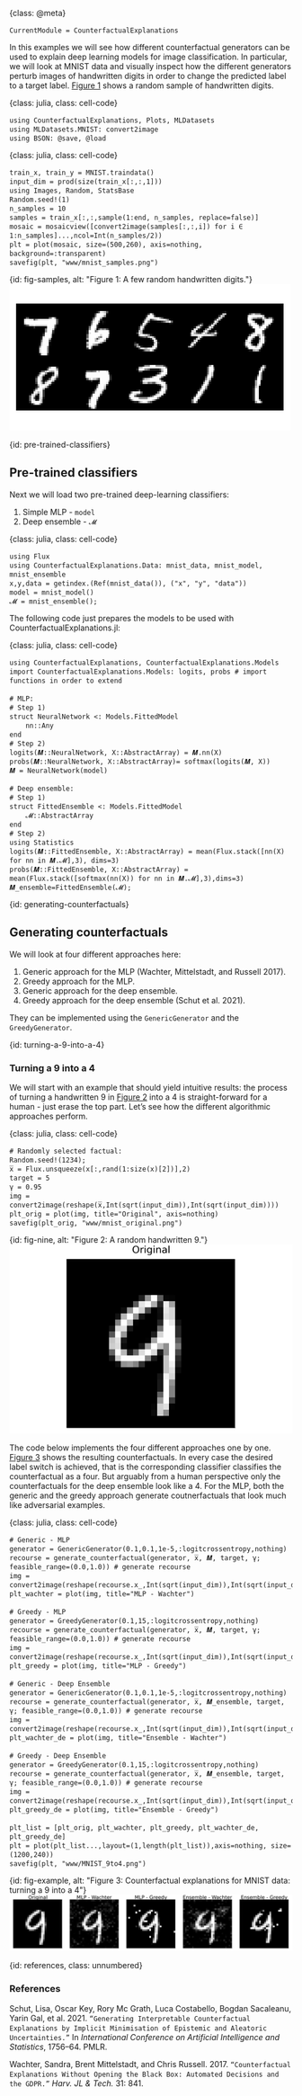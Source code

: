 {class: @meta}
```
CurrentModule = CounterfactualExplanations 
```

In this examples we will see how different counterfactual generators can be used to explain deep learning models for image classification. In particular, we will look at MNIST data and visually inspect how the different generators perturb images of handwritten digits in order to change the predicted label to a target label. [Figure 1](#fig-samples) shows a random sample of handwritten digits.

{class: julia, class: cell-code}
```
using CounterfactualExplanations, Plots, MLDatasets
using MLDatasets.MNIST: convert2image
using BSON: @save, @load
```

{class: julia, class: cell-code}
```
train_x, train_y = MNIST.traindata()
input_dim = prod(size(train_x[:,:,1]))
using Images, Random, StatsBase
Random.seed!(1)
n_samples = 10
samples = train_x[:,:,sample(1:end, n_samples, replace=false)]
mosaic = mosaicview([convert2image(samples[:,:,i]) for i ∈ 1:n_samples]...,ncol=Int(n_samples/2))
plt = plot(mosaic, size=(500,260), axis=nothing, background=:transparent)
savefig(plt, "www/mnist_samples.png")
```

{id: fig-samples, alt: "Figure 1: A few random handwritten digits."}
![](www/mnist_samples.png)

{id: pre-trained-classifiers}
## Pre-trained classifiers

Next we will load two pre-trained deep-learning classifiers:

1. Simple MLP - `model`
2. Deep ensemble - `𝓜`

{class: julia, class: cell-code}
```
using Flux
using CounterfactualExplanations.Data: mnist_data, mnist_model, mnist_ensemble
x,y,data = getindex.(Ref(mnist_data()), ("x", "y", "data"))
model = mnist_model()
𝓜 = mnist_ensemble();
```

The following code just prepares the models to be used with CounterfactualExplanations.jl:

{class: julia, class: cell-code}
```
using CounterfactualExplanations, CounterfactualExplanations.Models
import CounterfactualExplanations.Models: logits, probs # import functions in order to extend

# MLP:
# Step 1)
struct NeuralNetwork <: Models.FittedModel
    nn::Any
end
# Step 2)
logits(𝑴::NeuralNetwork, X::AbstractArray) = 𝑴.nn(X)
probs(𝑴::NeuralNetwork, X::AbstractArray)= softmax(logits(𝑴, X))
𝑴 = NeuralNetwork(model)

# Deep ensemble:
# Step 1)
struct FittedEnsemble <: Models.FittedModel
    𝓜::AbstractArray
end
# Step 2)
using Statistics
logits(𝑴::FittedEnsemble, X::AbstractArray) = mean(Flux.stack([nn(X) for nn in 𝑴.𝓜],3), dims=3)
probs(𝑴::FittedEnsemble, X::AbstractArray) = mean(Flux.stack([softmax(nn(X)) for nn in 𝑴.𝓜],3),dims=3)
𝑴_ensemble=FittedEnsemble(𝓜);
```

{id: generating-counterfactuals}
## Generating counterfactuals

We will look at four different approaches here:

1. Generic approach for the MLP (Wachter, Mittelstadt, and Russell 2017).
2. Greedy approach for the MLP.
3. Generic approach for the deep ensemble.
4. Greedy approach for the deep ensemble (Schut et al. 2021).

They can be implemented using the `GenericGenerator` and the `GreedyGenerator`.

{id: turning-a-9-into-a-4}
### Turning a 9 into a 4

We will start with an example that should yield intuitive results: the process of turning a handwritten 9 in [Figure 2](#fig-nine) into a 4 is straight-forward for a human - just erase the top part. Let’s see how the different algorithmic approaches perform.

{class: julia, class: cell-code}
```
# Randomly selected factual:
Random.seed!(1234);
x̅ = Flux.unsqueeze(x[:,rand(1:size(x)[2])],2)
target = 5
γ = 0.95
img = convert2image(reshape(x̅,Int(sqrt(input_dim)),Int(sqrt(input_dim))))
plt_orig = plot(img, title="Original", axis=nothing)
savefig(plt_orig, "www/mnist_original.png")
```

{id: fig-nine, alt: "Figure 2: A random handwritten 9."}
![](www/mnist_original.png)

The code below implements the four different approaches one by one. [Figure 3](#fig-example) shows the resulting counterfactuals. In every case the desired label switch is achieved, that is the corresponding classifier classifies the counterfactual as a four. But arguably from a human perspective only the counterfactuals for the deep ensemble look like a 4. For the MLP, both the generic and the greedy approach generate coutnerfactuals that look much like adversarial examples.

{class: julia, class: cell-code}
```
# Generic - MLP
generator = GenericGenerator(0.1,0.1,1e-5,:logitcrossentropy,nothing)
recourse = generate_counterfactual(generator, x̅, 𝑴, target, γ; feasible_range=(0.0,1.0)) # generate recourse
img = convert2image(reshape(recourse.x̲,Int(sqrt(input_dim)),Int(sqrt(input_dim))))
plt_wachter = plot(img, title="MLP - Wachter")

# Greedy - MLP
generator = GreedyGenerator(0.1,15,:logitcrossentropy,nothing)
recourse = generate_counterfactual(generator, x̅, 𝑴, target, γ; feasible_range=(0.0,1.0)) # generate recourse
img = convert2image(reshape(recourse.x̲,Int(sqrt(input_dim)),Int(sqrt(input_dim))))
plt_greedy = plot(img, title="MLP - Greedy")

# Generic - Deep Ensemble
generator = GenericGenerator(0.1,0.1,1e-5,:logitcrossentropy,nothing)
recourse = generate_counterfactual(generator, x̅, 𝑴_ensemble, target, γ; feasible_range=(0.0,1.0)) # generate recourse
img = convert2image(reshape(recourse.x̲,Int(sqrt(input_dim)),Int(sqrt(input_dim))))
plt_wachter_de = plot(img, title="Ensemble - Wachter")

# Greedy - Deep Ensemble
generator = GreedyGenerator(0.1,15,:logitcrossentropy,nothing)
recourse = generate_counterfactual(generator, x̅, 𝑴_ensemble, target, γ; feasible_range=(0.0,1.0)) # generate recourse
img = convert2image(reshape(recourse.x̲,Int(sqrt(input_dim)),Int(sqrt(input_dim))))
plt_greedy_de = plot(img, title="Ensemble - Greedy")

plt_list = [plt_orig, plt_wachter, plt_greedy, plt_wachter_de, plt_greedy_de]
plt = plot(plt_list...,layout=(1,length(plt_list)),axis=nothing, size=(1200,240))
savefig(plt, "www/MNIST_9to4.png")
```

{id: fig-example, alt: "Figure 3: Counterfactual explanations for MNIST data: turning a 9 into a
4"}
![](www/MNIST_9to4.png)

{id: references, class: unnumbered}
### References

Schut, Lisa, Oscar Key, Rory Mc Grath, Luca Costabello, Bogdan Sacaleanu, Yarin Gal, et al. 2021. `“Generating Interpretable Counterfactual Explanations by Implicit Minimisation of Epistemic and Aleatoric Uncertainties.”` In *International Conference on Artificial Intelligence and Statistics*, 1756–64. PMLR.

Wachter, Sandra, Brent Mittelstadt, and Chris Russell. 2017. `“Counterfactual Explanations Without Opening the Black Box: Automated Decisions and the GDPR.”` *Harv. JL & Tech.* 31: 841.
